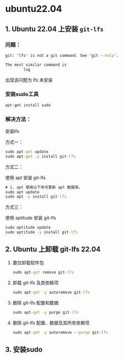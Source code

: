 # ubuntu22.04 

## 1. Ubuntu 22.04 上安装 `git-lfs`

### 问题：

```cmd
git: 'lfs' is not a git command. See 'git --help'.

The most similar command is
        log
```

出现该问题为 lfs 未安装

### 安装sudo工具

```cmd
apt-get install sudo  
```

### 解决方法：

安装lfs

方式一：

```cmd
sudo apt-get update
sudo apt-get -y install git-lfs
```

方式二：

使用 apt 安装 git-lfs

```cmd
# 1. apt 使用以下命令更新 apt 数据库。
sudo apt update
sudo apt -y install git-lfs
```

方式三：

使用 aptitude 安装 git-lfs

```cmd
sudo aptitude update
sudo aptitude -y install git-lfs
```

## 2. Ubuntu 上卸载 git-lfs 22.04

 1. 要仅卸载软件包

    ```cmd
    sudo apt-get remove git-lfs
    ```

 2. 卸载 git-lfs 及其依赖项

    ```cmd
    sudo apt-get -y autoremove git-lfs
    ```

 3. 删除 git-lfs 配置和数据 

    ```cmd
    sudo apt-get -y purge git-lfs
    ```

 4. 删除 git-lfs 配置、数据及其所有依赖项

    ```cmd
    sudo apt-get -y autoremove --purge git-lfs
    ```


## 3. 安装sudo



